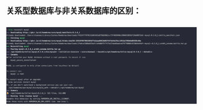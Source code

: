## 关系型数据库与非关系数据库的区别：

##

![20240507193921](https://raw.githubusercontent.com/chuenwei0129/my-picgo-repo/master/me/20240507193921.png)
